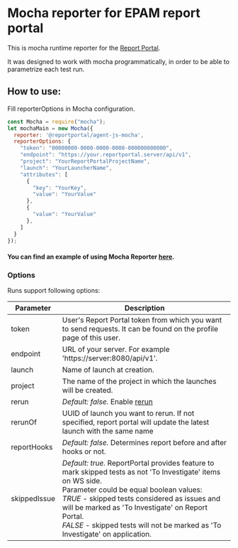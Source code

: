 # Mocha reporter for EPAM report portal
This is mocha runtime reporter for the [Report Portal](https://github.com/reportportal/reportportal).

It was designed to work with mocha programmatically, in order to be able to parametrize each test run.

## How to use:
Fill reporterOptions in Mocha configuration.
```javascript
const Mocha = require("mocha");
let mochaMain = new Mocha({
  reporter: '@reportportal/agent-js-mocha',
  reporterOptions: {
    "token": "00000000-0000-0000-0000-000000000000",
    "endpoint": "https://your.reportportal.server/api/v1",
    "project": "YourReportPortalProjectName",
    "launch": "YourLauncherName",
    "attributes": [
      {
        "key": "YourKey",
        "value": "YourValue"
      },
      {
        "value": "YourValue"
      },
    ]
  }
});
```

#### You can find an example of using Mocha Reporter [here](https://github.com/reportportal/examples-js/tree/master/example-mocha).

### Options

Runs support following options:

| Parameter             | Description                                                                                                       |
| --------------------- | ----------------------------------------------------------------------------------------------------------------- |
| token                 | User's Report Portal token from which you want to send requests. It can be found on the profile page of this user.|
| endpoint              | URL of your server. For example 'https://server:8080/api/v1'.                                                     |
| launch                | Name of launch at creation.                                                                                       |
| project               | The name of the project in which the launches will be created.                                                    |
| rerun                 | *Default: false.* Enable [rerun](https://github.com/reportportal/documentation/blob/master/src/md/src/DevGuides/rerun.md)|
| rerunOf               | UUID of launch you want to rerun. If not specified, report portal will update the latest launch with the same name|
| reportHooks           | *Default: false.* Determines report before and after hooks or not.                                                |
| skippedIssue          | *Default: true.* ReportPortal provides feature to mark skipped tests as not 'To Investigate' items on WS side.<br> Parameter could be equal boolean values:<br> *TRUE* - skipped tests considered as issues and will be marked as 'To Investigate' on Report Portal.<br> *FALSE* - skipped tests will not be marked as 'To Investigate' on application.|
